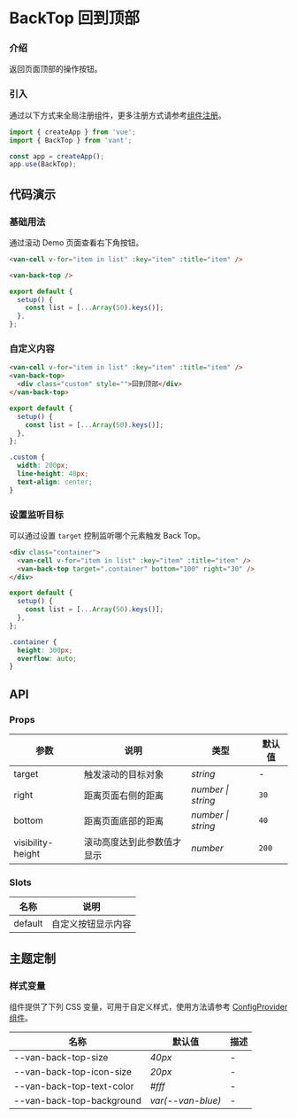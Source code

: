 # BackTop 回到顶部

### 介绍

返回页面顶部的操作按钮。

### 引入

通过以下方式来全局注册组件，更多注册方式请参考[组件注册](#/zh-CN/advanced-usage#zu-jian-zhu-ce)。

```js
import { createApp } from 'vue';
import { BackTop } from 'vant';

const app = createApp();
app.use(BackTop);
```

## 代码演示

### 基础用法

通过滚动 Demo 页面查看右下角按钮。

```html
<van-cell v-for="item in list" :key="item" :title="item" />

<van-back-top />
```

```js
export default {
  setup() {
    const list = [...Array(50).keys()];
  },
};
```

### 自定义内容

```html
<van-cell v-for="item in list" :key="item" :title="item" />
<van-back-top>
  <div class="custom" style="">回到顶部</div>
</van-back-top>
```

```js
export default {
  setup() {
    const list = [...Array(50).keys()];
  },
};
```

```css
.custom {
  width: 200px;
  line-height: 40px;
  text-align: center;
}
```

### 设置监听目标

可以通过设置 `target` 控制监听哪个元素触发 Back Top。

```html
<div class="container">
  <van-cell v-for="item in list" :key="item" :title="item" />
  <van-back-top target=".container" bottom="100" right="30" />
</div>
```

```js
export default {
  setup() {
    const list = [...Array(50).keys()];
  },
};
```

```css
.container {
  height: 300px;
  overflow: auto;
}
```

## API

### Props

| 参数              | 说明                       | 类型               | 默认值 |
| ----------------- | -------------------------- | ------------------ | ------ |
| target            | 触发滚动的目标对象         | _string_           | -      |
| right             | 距离页面右侧的距离         | _number \| string_ | `30`   |
| bottom            | 距离页面底部的距离         | _number \| string_ | `40`   |
| visibility-height | 滚动高度达到此参数值才显示 | _number_           | `200`  |

### Slots

| 名称    | 说明               |
| ------- | ------------------ |
| default | 自定义按钮显示内容 |

## 主题定制

### 样式变量

组件提供了下列 CSS 变量，可用于自定义样式，使用方法请参考 [ConfigProvider 组件](#/zh-CN/config-provider)。

| 名称                      | 默认值            | 描述 |
| ------------------------- | ----------------- | ---- |
| --van-back-top-size       | _40px_            | -    |
| --van-back-top-icon-size  | _20px_            | -    |
| --van-back-top-text-color | _#fff_            | -    |
| --van-back-top-background | _var(--van-blue)_ | -    |
